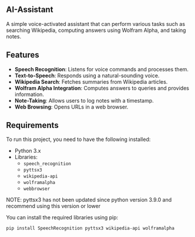 ## AI-Assistant

A simple voice-activated assistant that can perform various tasks such as searching Wikipedia, computing answers using Wolfram Alpha, and taking notes.

## Features

- **Speech Recognition**: Listens for voice commands and processes them.
- **Text-to-Speech**: Responds using a natural-sounding voice.
- **Wikipedia Search**: Fetches summaries from Wikipedia articles.
- **Wolfram Alpha Integration**: Computes answers to queries and provides information.
- **Note-Taking**: Allows users to log notes with a timestamp.
- **Web Browsing**: Opens URLs in a web browser.

## Requirements

To run this project, you need to have the following installed:

- Python 3.x
- Libraries:
  - `speech_recognition`
  - `pyttsx3`
  - `wikipedia-api`
  - `wolframalpha`
  - `webbrowser`
    
NOTE: pyttsx3 has not been updated since python version 3.9.0 and recommend using this version or lower

You can install the required libraries using pip:

```bash
pip install SpeechRecognition pyttsx3 wikipedia-api wolframalpha
